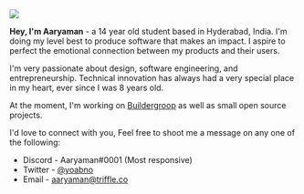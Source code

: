 <img src="https://pbs.twimg.com/profile_banners/1139106079793647616/1640672983/1500x500" />

<br>

**Hey, I'm Aaryaman** - a 14 year old student based in Hyderabad, India. I'm doing my level best to produce software that makes an impact. I aspire to perfect the emotional connection between my products and their users.

I'm very passionate about design, software engineering, and entrepreneurship. Technical innovation has always had a very special place in my heart, ever since I was 8 years old.

At the moment, I'm working on <a href="https://buildergroop.com">Buildergroop</a> as well as small open source projects.

I'd love to connect with you, Feel free to shoot me a message on any one of the following:

- Discord - Aaryaman#0001 (Most responsive)
- Twitter - <a href="https://twitter.com/yoabno">@yoabno</a> 
- Email - <a href="mailto:aaryaman@triffle.co">aaryaman@triffle.co</a>
